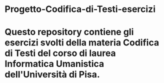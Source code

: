 # Progetto-Codifica-di-Testi-esercizi
<h1> Questo repository contiene gli esercizi svolti della materia Codifica di Testi del corso di laurea Informatica Umanistica dell'Università di Pisa. </h1> 
